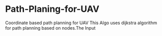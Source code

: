 # Path-Planing-for-UAV
Coordinate based path planning for UAV
This Algo uses dijkstra algorithm for path planning based on nodes.The Input
